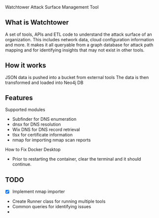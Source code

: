 Watchtower Attack Surface Management Tool

What is Watchtower
--------------------
A set of tools, APIs and ETL code to understand the attack surface of an organization. This includes network data, cloud configuration information and more. It makes it all queryable from a graph database for attack path mapping and for identifying insights that may not exist in other tools.

How it works
-------------
JSON data is pushed into a bucket from external tools
The data is then transformed and loaded into Neo4j DB

Features
----------

Supported modules
- Subfinder for DNS enumeration
- dnsx for DNS resolution
- Wix DNS for DNS record retrieval
- tlsx for certificate information
- nmap for importing nmap scan reports  

How to Fix Docker Desktop
- Prior to restarting the container, clear the terminal and it should continue.

TODO
-----
- [x] Implement nmap importer
- Create Runner class for running multiple tools
- Common queries for identifying issues
- 

